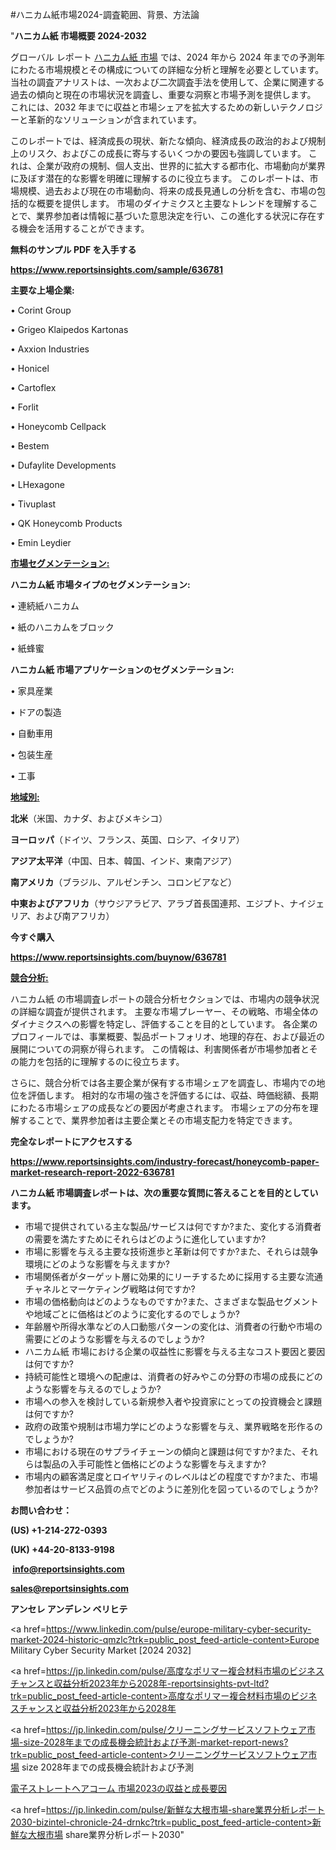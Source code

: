 #ハニカム紙市場2024-調査範囲、背景、方法論

"<strong>ハニカム紙 市場概要 2024-2032</strong>

グローバル レポート <a href=https://www.reportsinsights.com/sample/636781>ハニカム紙 市場</a> では、2024 年から 2024 年までの予測年にわたる市場規模とその構成についての詳細な分析と理解を必要としています。 当社の調査アナリストは、一次および二次調査手法を使用して、企業に関連する過去の傾向と現在の市場状況を調査し、重要な洞察と市場予測を提供します。 これには、2032 年までに収益と市場シェアを拡大​​するための新しいテクノロジーと革新的なソリューションが含まれています。

このレポートでは、経済成長の現状、新たな傾向、経済成長の政治的および規制上のリスク、およびこの成長に寄与するいくつかの要因も強調しています。 これは、企業が政府の規制、個人支出、世界的に拡大する都市化、市場動向が業界に及ぼす潜在的な影響を明確に理解するのに役立ちます。 このレポートは、市場規模、過去および現在の市場動向、将来の成長見通しの分析を含む、市場の包括的な概要を提供します。 市場のダイナミクスと主要なトレンドを理解することで、業界参加者は情報に基づいた意思決定を行い、この進化する状況に存在する機会を活用することができます。

<strong><b>無料のサンプル PDF を入手する</b></strong>

<a href=https://www.reportsinsights.com/sample/636781><strong><u>https://www.reportsinsights.com/sample/636781</u></strong></a>

<strong>主要な上場企業:</strong>

• Corint Group

• Grigeo Klaipedos Kartonas

• Axxion Industries

• Honicel

• Cartoflex

• Forlit

• Honeycomb Cellpack

• Bestem

• Dufaylite Developments

• LHexagone

• Tivuplast

• QK Honeycomb Products

• Emin Leydier

<strong><u>市場セグメンテーション</u></strong><strong><u>:</u></strong>

<strong>ハニカム紙 市場タイプのセグメンテーション:</strong>

• 連続紙ハニカム

• 紙のハニカムをブロック

• 紙蜂蜜

<strong>ハニカム紙 市場アプリケーションのセグメンテーション:</strong>

• 家具産業

• ドアの製造

• 自動車用

• 包装生産

• 工事

<strong><u>地域別</u></strong><strong><u>:</u></strong>

<strong>北米</strong>（米国、カナダ、およびメキシコ）

<strong>ヨーロッパ</strong>（ドイツ、フランス、英国、ロシア、イタリア）

<strong>アジア太平洋</strong>（中国、日本、韓国、インド、東南アジア）

<strong>南アメリカ</strong>（ブラジル、アルゼンチン、コロンビアなど）

<strong>中東およびアフリカ</strong>（サウジアラビア、アラブ首長国連邦、エジプト、ナイジェリア、および南アフリカ）

<strong>今すぐ購入</strong>

<a href=https://www.reportsinsights.com/buynow/636781><strong><u>https://www.reportsinsights.com/buynow/636781</u></strong></a>

<strong><u>競合分析:</u></strong>

ハニカム紙 の市場調査レポートの競合分析セクションでは、市場内の競争状況の詳細な調査が提供されます。 主要な市場プレーヤー、その戦略、市場全体のダイナミクスへの影響を特定し、評価することを目的としています。 各企業のプロフィールでは、事業概要、製品ポートフォリオ、地理的存在、および最近の展開についての洞察が得られます。 この情報は、利害関係者が市場参加者とその能力を包括的に理解するのに役立ちます。

さらに、競合分析では各主要企業が保有する市場シェアを調査し、市場内での地位を評価します。 相対的な市場の強さを評価するには、収益、時価総額、長期にわたる市場シェアの成長などの要因が考慮されます。 市場シェアの分布を理解することで、業界参加者は主要企業とその市場支配力を特定できます。

<strong>完全なレポートにアクセスする</strong>

<a href=https://www.reportsinsights.com/industry-forecast/honeycomb-paper-market-research-report-2022-636781><strong><u><b>https://www.reportsinsights.com/industry-forecast/honeycomb-paper-market-research-report-2022-636781</b></u></strong></a>

<strong><b>ハニカム紙 市場調査レポートは、次の重要な質問に答えることを目的としています。</b></strong>
<ul>
  <li>市場で提供されている主な製品/サービスは何ですか?また、変化する消費者の需要を満たすためにそれらはどのように進化していますか?</li>
  <li>市場に影響を与える主要な技術進歩と革新は何ですか?また、それらは競争環境にどのような影響を与えますか?</li>
  <li>市場関係者がターゲット層に効果的にリーチするために採用する主要な流通チャネルとマーケティング戦略は何ですか?</li>
  <li>市場の価格動向はどのようなものですか?また、さまざまな製品セグメントや地域ごとに価格はどのように変化するのでしょうか?</li>
  <li>年齢層や所得水準などの人口動態パターンの変化は、消費者の行動や市場の需要にどのような影響を与えるのでしょうか?</li>
  <li>ハニカム紙 市場における企業の収益性に影響を与える主なコスト要因と要因は何ですか?</li>
  <li>持続可能性と環境への配慮は、消費者の好みやこの分野の市場の成長にどのような影響を与えるのでしょうか?</li>
  <li>市場への参入を検討している新規参入者や投資家にとっての投資機会と課題は何ですか?</li>
  <li>政府の政策や規制は市場力学にどのような影響を与え、業界戦略を形作るのでしょうか?</li>
  <li>市場における現在のサプライチェーンの傾向と課題は何ですか?また、それらは製品の入手可能性と価格にどのような影響を与えますか?</li>
  <li>市場内の顧客満足度とロイヤリティのレベルはどの程度ですか?また、市場参加者はサービス品質の点でどのように差別化を図っているのでしょうか?</li>
</ul>
<strong>お問い合わせ：</strong>

<strong>(US) +1-214-272-0393</strong>

<strong>(UK) +44-20-8133-9198</strong>

<strong> </strong><a href=info@reportsinsights.com><strong><u>info@reportsinsights.com</u></strong></a>

<a href=sales@reportsinsights.com><strong><u>sales@reportsinsights.com</u></strong></a>

<strong>アンセレ アンデレン ベリヒテ</strong>

<a href=https://www.linkedin.com/pulse/europe-military-cyber-security-market-2024-historic-qmzlc?trk=public_post_feed-article-content>Europe Military Cyber Security Market [2024 2032]</a>

<a href=https://jp.linkedin.com/pulse/高度なポリマー複合材料市場のビジネスチャンスと収益分析2023年から2028年-reportsinsights-pvt-ltd?trk=public_post_feed-article-content>高度なポリマー複合材料市場のビジネスチャンスと収益分析2023年から2028年</a>

<a href=https://jp.linkedin.com/pulse/クリーニングサービスソフトウェア市場-size-2028年までの成長機会統計および予測-market-report-news?trk=public_post_feed-article-content>クリーニングサービスソフトウェア市場 size 2028年までの成長機会統計および予測</a>

<a href=https://www.linkedin.com/pulse/電子ストレートヘアコーム-市場2023の収益と成長要因-reportsinsights-pvt-ltd/>電子ストレートヘアコーム 市場2023の収益と成長要因</a>

<a href=https://jp.linkedin.com/pulse/新鮮な大根市場-share業界分析レポート2030-bizintel-chronicle-24-drnkc?trk=public_post_feed-article-content>新鮮な大根市場 share業界分析レポート2030</a>"
